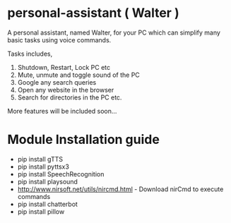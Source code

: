 # personal-assistant ( Walter )
A personal assistant, named Walter, for your PC which can simplify many basic tasks using voice commands.

Tasks includes,
1. Shutdown, Restart, Lock PC etc
2. Mute, unmute and toggle sound of the PC
3. Google any search queries
4. Open any website in the browser
5. Search for directories in the PC etc.

More features will be included soon...

# Module Installation guide
- pip install gTTS
- pip install pyttsx3
- pip install SpeechRecognition
- pip install playsound
- http://www.nirsoft.net/utils/nircmd.html - Download nirCmd to execute commands
- pip install chatterbot
- pip install pillow
